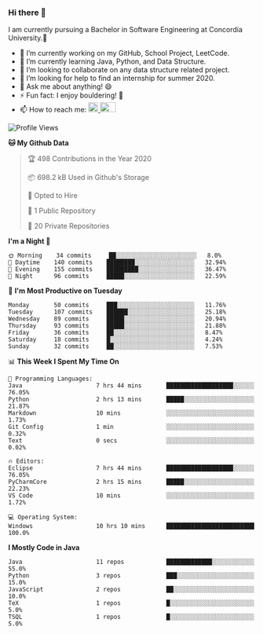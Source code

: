 ### Hi there 👋
I am currently pursuing a Bachelor in Software Engineering at Concordia University.🏫

- 🔭 I’m currently working on my GitHub, School Project, LeetCode.
- 🌱 I’m currently learning Java, Python, and Data Structure.
- 👯 I’m looking to collaborate on any data structure related project.
- 🤔 I’m looking for help to find an internship for summer 2020.
- 💬 Ask me about anything! 😄
- ⚡ Fun fact: I enjoy bouldering! 🧗‍
- 📫 How to reach me: <a href="https://www.linkedin.com/in/siu-tong-ye/" target="_blank"> <img width="20px" width="32" src="https://cdn.jsdelivr.net/npm/simple-icons@v3/icons/linkedin.svg" /> </a> <a href="mailto:SiuTongYe@gmail.com" target="_blank"> <img height="20" width="32" src="https://cdn.jsdelivr.net/npm/simple-icons@v3/icons/gmail.svg" /> </a>

<!--START_SECTION:waka-->
![Profile Views](http://img.shields.io/badge/Profile%20Views-362-blue)

**🐱 My Github Data** 

> 🏆 498 Contributions in the Year 2020
 > 
> 📦 698.2 kB Used in Github's Storage 
 > 
> 💼 Opted to Hire
 > 
> 📜 1 Public Repository 
 > 
> 🔑 20 Private Repositories 

**I'm a Night 🦉** 

```text
🌞 Morning    34 commits     ██░░░░░░░░░░░░░░░░░░░░░░░   8.0% 
🌆 Daytime    140 commits    ████████░░░░░░░░░░░░░░░░░   32.94% 
🌃 Evening    155 commits    █████████░░░░░░░░░░░░░░░░   36.47% 
🌙 Night      96 commits     █████░░░░░░░░░░░░░░░░░░░░   22.59%

```
📅 **I'm Most Productive on Tuesday** 

```text
Monday       50 commits     ███░░░░░░░░░░░░░░░░░░░░░░   11.76% 
Tuesday      107 commits    ██████░░░░░░░░░░░░░░░░░░░   25.18% 
Wednesday    89 commits     █████░░░░░░░░░░░░░░░░░░░░   20.94% 
Thursday     93 commits     █████░░░░░░░░░░░░░░░░░░░░   21.88% 
Friday       36 commits     ██░░░░░░░░░░░░░░░░░░░░░░░   8.47% 
Saturday     18 commits     █░░░░░░░░░░░░░░░░░░░░░░░░   4.24% 
Sunday       32 commits     ██░░░░░░░░░░░░░░░░░░░░░░░   7.53%

```


📊 **This Week I Spent My Time On** 

```text
💬 Programming Languages: 
Java                     7 hrs 44 mins       ███████████████████░░░░░░   76.05% 
Python                   2 hrs 13 mins       █████░░░░░░░░░░░░░░░░░░░░   21.87% 
Markdown                 10 mins             ░░░░░░░░░░░░░░░░░░░░░░░░░   1.73% 
Git Config               1 min               ░░░░░░░░░░░░░░░░░░░░░░░░░   0.32% 
Text                     0 secs              ░░░░░░░░░░░░░░░░░░░░░░░░░   0.02%

🔥 Editors: 
Eclipse                  7 hrs 44 mins       ███████████████████░░░░░░   76.05% 
PyCharmCore              2 hrs 15 mins       █████░░░░░░░░░░░░░░░░░░░░   22.23% 
VS Code                  10 mins             ░░░░░░░░░░░░░░░░░░░░░░░░░   1.72%

💻 Operating System: 
Windows                  10 hrs 10 mins      █████████████████████████   100.0%

```

**I Mostly Code in Java** 

```text
Java                     11 repos            █████████████░░░░░░░░░░░░   55.0% 
Python                   3 repos             ███░░░░░░░░░░░░░░░░░░░░░░   15.0% 
JavaScript               2 repos             ██░░░░░░░░░░░░░░░░░░░░░░░   10.0% 
TeX                      1 repos             █░░░░░░░░░░░░░░░░░░░░░░░░   5.0% 
TSQL                     1 repos             █░░░░░░░░░░░░░░░░░░░░░░░░   5.0%

```



<!--END_SECTION:waka-->
